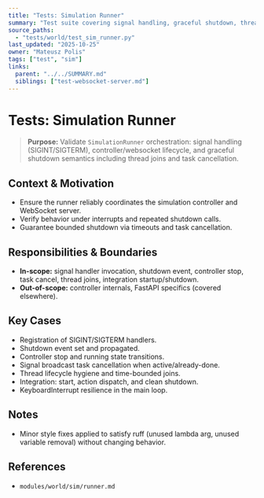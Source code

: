 ```yaml
---
title: "Tests: Simulation Runner"
summary: "Test suite covering signal handling, graceful shutdown, thread lifecycle, and integration flow for the simulation runner."
source_paths:
  - "tests/world/test_sim_runner.py"
last_updated: "2025-10-25"
owner: "Mateusz Polis"
tags: ["test", "sim"]
links:
  parent: "../../SUMMARY.md"
  siblings: ["test-websocket-server.md"]
---
```


# Tests: Simulation Runner

> **Purpose:** Validate `SimulationRunner` orchestration: signal handling (SIGINT/SIGTERM), controller/websocket lifecycle, and graceful shutdown semantics including thread joins and task cancellation.

## Context & Motivation
- Ensure the runner reliably coordinates the simulation controller and WebSocket server.
- Verify behavior under interrupts and repeated shutdown calls.
- Guarantee bounded shutdown via timeouts and task cancellation.

## Responsibilities & Boundaries
- **In-scope:** signal handler invocation, shutdown event, controller stop, task cancel, thread joins, integration startup/shutdown.
- **Out-of-scope:** controller internals, FastAPI specifics (covered elsewhere).

## Key Cases
- Registration of SIGINT/SIGTERM handlers.
- Shutdown event set and propagated.
- Controller stop and running state transitions.
- Signal broadcast task cancellation when active/already-done.
- Thread lifecycle hygiene and time-bounded joins.
- Integration: start, action dispatch, and clean shutdown.
- KeyboardInterrupt resilience in the main loop.

## Notes
- Minor style fixes applied to satisfy ruff (unused lambda arg, unused variable removal) without changing behavior.

## References
- `modules/world/sim/runner.md`
